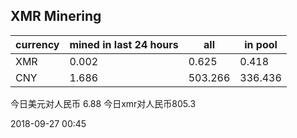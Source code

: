 ## XMR Minering

|currency|mined in last 24 hours|all|in pool|
|---|---|---|---|
|XMR|0.002|0.625|0.418|
|CNY|1.686|503.266|336.436|

今日美元对人民币 6.88	今日xmr对人民币805.3


2018-09-27 00:45
